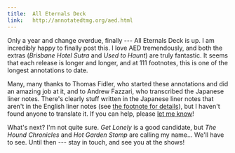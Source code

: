 ```yaml
---
title:  All Eternals Deck
link:   http://annotatedtmg.org/aed.html
---
```


Only a year and change overdue, finally --- All Eternals Deck is up. I am
incredibly happy to finally post this. I love AED tremendously, and both
the extras (*Brisbane Hotel Sutra* and *Used to Haunt*) are truly
fantastic. It seems that each release is longer and longer, and at 111
footnotes, this is one of the longest annotations to date.

Many, many thanks to Thomas Fidler, who started these annotations and did
an amazing job at it, and to Andrew Fazzari, who transcribed the Japanese
liner notes. There's clearly stuff written in the Japanese liner notes
that aren't in the English liner notes (see [the footnote for
details](http://annotatedtmg.org/aed.html#fn:japanese)), but I haven't
found anyone to translate it. If you can help, please [let me
know](https://annotatedtmg.org/about.html#contact)!

What's next? I'm not quite sure. *Get Lonely* is a good candidate, but
*The Hound Chronicles* and *Hot Garden Stomp* are calling my name... We'll
have to see. Until then --- stay in touch, and see you at the shows!

